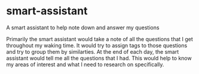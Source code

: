 # smart-assistant
A smart assistant to help note down and answer my questions

Primarily the smart assistant would take a note of all the questions that I get throughout my waking time.
It would try to assign tags to those questions and try to group them by similarties.
At the end of each day, the smart assistant would tell me all the questions that I had.
This would help to know my areas of interest and what I need to research on specifically.
